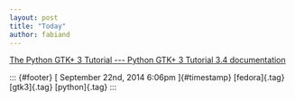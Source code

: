 ```yaml
---
layout: post
title: "Today"
author: fabiand
---
```



[The Python GTK+ 3 Tutorial --- Python GTK+ 3 Tutorial 3.4
documentation](%20https://t.umblr.com/redirect?z=http%3A%2F%2Fpython-gtk-3-tutorial.readthedocs.org%2F&t=NDdhZTY4Mjc2NDEzYzc2ZjNiMjg0MzVhNzUyZjIwOTk4MWQ1N2VhYix2VEcwVk9yRQ%3D%3D&b=t%3Af-JKqRHWTpWK1DKXwqj3Yg&p=https%3A%2F%2Fdummdida.tumblr.com%2Fpost%2F98150980530%2Fthe-python-gtk-3-tutorial-python-gtk-3&m=1)

::: {#footer}
[ September 22nd, 2014 6:06pm ]{#timestamp} [fedora]{.tag} [gtk3]{.tag}
[python]{.tag}
:::
